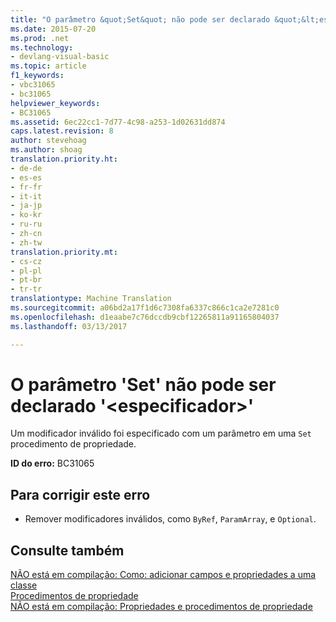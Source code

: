 ```yaml
---
title: "O parâmetro &quot;Set&quot; não pode ser declarado &quot;&lt;especificador&gt;&quot; | Documentos do Microsoft"
ms.date: 2015-07-20
ms.prod: .net
ms.technology:
- devlang-visual-basic
ms.topic: article
f1_keywords:
- vbc31065
- bc31065
helpviewer_keywords:
- BC31065
ms.assetid: 6ec22cc1-7d77-4c98-a253-1d02631dd874
caps.latest.revision: 8
author: stevehoag
ms.author: shoag
translation.priority.ht:
- de-de
- es-es
- fr-fr
- it-it
- ja-jp
- ko-kr
- ru-ru
- zh-cn
- zh-tw
translation.priority.mt:
- cs-cz
- pl-pl
- pt-br
- tr-tr
translationtype: Machine Translation
ms.sourcegitcommit: a06bd2a17f1d6c7308fa6337c866c1ca2e7281c0
ms.openlocfilehash: d1eaabe7c76dccdb9cbf12265811a91165804037
ms.lasthandoff: 03/13/2017

---
```

# <a name="39set39-parameter-cannot-be-declared-39ltspecifiergt39"></a>O parâmetro 'Set' não pode ser declarado '&lt;especificador&gt;'
Um modificador inválido foi especificado com um parâmetro em uma `Set` procedimento de propriedade.  
  
 **ID do erro:** BC31065  
  
## <a name="to-correct-this-error"></a>Para corrigir este erro  
  
-   Remover modificadores inválidos, como `ByRef`, `ParamArray`, e `Optional`.  
  
## <a name="see-also"></a>Consulte também  
 [NÃO está em compilação: Como: adicionar campos e propriedades a uma classe](http://msdn.microsoft.com/en-us/ae53f61b-3abc-413e-8931-703c5f5e8fc2)   
 [Procedimentos de propriedade](../../visual-basic/programming-guide/language-features/procedures/property-procedures.md)   
 [NÃO está em compilação: Propriedades e procedimentos de propriedade](http://msdn.microsoft.com/en-us/23e2a1ec-7e9d-4109-8940-c703d981077b)
